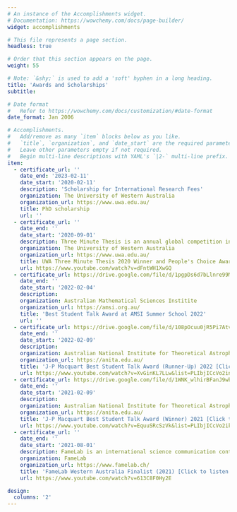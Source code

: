 ```yaml
---
# An instance of the Accomplishments widget.
# Documentation: https://wowchemy.com/docs/page-builder/
widget: accomplishments

# This file represents a page section.
headless: true

# Order that this section appears on the page.
weight: 55

# Note: `&shy;` is used to add a 'soft' hyphen in a long heading.
title: 'Awards and Scholarships'
subtitle:

# Date format
#   Refer to https://wowchemy.com/docs/customization/#date-format
date_format: Jan 2006

# Accomplishments.
#   Add/remove as many `item` blocks below as you like.
#   `title`, `organization`, and `date_start` are the required parameters.
#   Leave other parameters empty if not required.
#   Begin multi-line descriptions with YAML's `|2-` multi-line prefix.
item:
  - certificate_url: ''
    date_end: '2023-02-11'
    date_start: '2020-02-11'
    description: 'Scholarship for International Research Fees'
    organization: The University of Western Australia
    organization_url: https://www.uwa.edu.au/
    title: PhD scholarship
    url: ''
  - certificate_url: ''
    date_end: ''
    date_start: '2020-09-01'
    description: Three Minute Thesis is an annual global competition in which PhD students from across all disciplines present their research to a general audience in three minutes.
    organization: The University of Western Australia
    organization_url: https://www.uwa.edu.au/
    title: UWA Three Minute Thesis 2020 Winner and People's Choice Award Winner 2020 [Click to listen!]
    url: https://www.youtube.com/watch?v=dFntWH1XwGQ
  - certificate_url: https://drive.google.com/file/d/1pgpDs6d7bLlnre99Mqzwzb6sG4Z7Hol1/view?usp=sharing
    date_end: ''
    date_start: '2022-02-04'
    description: 
    organization: Australian Mathematical Sciences Institite
    organization_url: https://amsi.org.au/
    title: 'Best Student Talk Award at AMSI Summer School 2022'
    url: ''
  - certificate_url: https://drive.google.com/file/d/108pOcuu0jR5Pi7AtvdezORog6Sn50HAu/view?usp=sharing
    date_end: ''
    date_start: '2022-02-09'
    description: 
    organization: Australian National Institute for Theoretical Astrophysics
    organization_url: https://anita.edu.au/
    title: 'J-P Macquart Best Student Talk Award (Runner-Up) 2022 [Click to listen!]'
    url: https://www.youtube.com/watch?v=XvGinKL7LLw&list=PLIbjICcVo2inw0RXB_7avNZP5SsR3ZsUj&index=23&t=4s
  - certificate_url: https://drive.google.com/file/d/1WNK_wlhirBFanJ9wbm2MWWte3JjOZzs7/view?usp=sharing
    date_end: ''
    date_start: '2021-02-09'
    description: 
    organization: Australian National Institute for Theoretical Astrophysics
    organization_url: https://anita.edu.au/
    title: 'J-P Macquart Best Student Talk Award (Winner) 2021 [Click to listen!]'
    url: https://www.youtube.com/watch?v=EquuSRcSzVk&list=PLIbjICcVo2ik9A8GNsIsWw9TSM6lTzdGZ&index=24
  - certificate_url: ''
    date_end: ''
    date_start: '2021-08-01'
    description: FameLab is an international science communication contest in which participants deliver a three minute talk on their research or chosen subject, in a manner which is accessible to a general audience. 
    organization: FameLab
    organization_url: https://www.famelab.ch/
    title: 'FameLab Western Australia Finalist (2021) [Click to listen!]'
    url: https://www.youtube.com/watch?v=613C8F0Hy2E

design:
  columns: '2'
---
```

